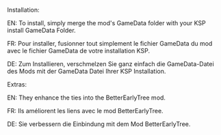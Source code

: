 Installation:

EN: To install, simply merge the mod's GameData folder with your KSP install GameData Folder.

FR: Pour installer, fusionner tout simplement le fichier GameData du mod avec le fichier GameData de votre installation KSP.

DE: Zum Installieren, verschmelzen Sie ganz einfach die GameData-Datei des Mods mit der GameData Datei Ihrer KSP Installation.

Extras:

EN: They enhance the ties into the BetterEarlyTree mod.

FR: Ils améliorent les liens avec le mod BetterEarlyTree.

DE: Sie verbessern die Einbindung mit dem Mod BetterEarlyTree.